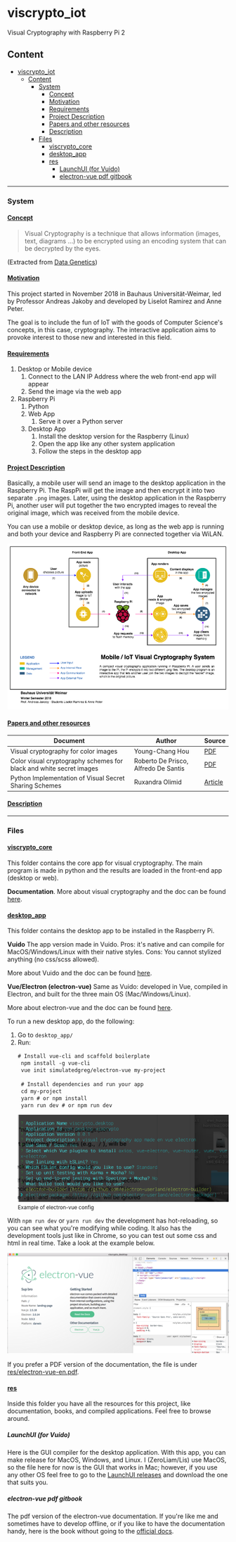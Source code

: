 # viscrypto_iot
Visual Cryptography with Raspberry Pi 2

## Content

- [viscrypto_iot](#viscryptoiot)
  - [Content](#content)
    - [System](#system)
      - [<u>Concept</u>](#uconceptu)
      - [<u>Motivation</u>](#umotivationu)
      - [<u>Requirements</u>](#urequirementsu)
      - [<u>Project Description</u>](#uproject-descriptionu)
      - [<u>Papers and other resources</u>](#upapers-and-other-resourcesu)
      - [<u>Description</u>](#udescriptionu)
    - [Files](#files)
      - [<u>viscrypto_core</u>](#uviscryptocoreu)
      - [<u>desktop_app</u>](#udesktopappu)
      - [<u>res</u>](#uresu)
        - [LaunchUI (for Vuido)](#launchui-for-vuido)
        - [electron-vue pdf gitbook](#electron-vue-pdf-gitbook)

---
### System

#### <u>Concept</u>

> Visual Cryptography is a technique that allows information (images, text, diagrams …) to be encrypted using an encoding system that can be decrypted by the eyes.

(Extracted from [Data Genetics](http://www.datagenetics.com/blog/november32013/index.html))

#### <u>Motivation</u>

This project started in November 2018 in Bauhaus Universität-Weimar, led by Professor Andreas Jakoby and developed by Liselot Ramirez and Anne Peter.

The goal is to include the fun of IoT with the goods of Computer Science's concepts, in this case, cryptography. The interactive application aims to provoke interest to those new and interested in this field.

#### <u>Requirements</u>

1. Desktop or Mobile device
   1. Connect to the LAN IP Address where the web front-end app will appear
   2. Send the image via the web app
2. Raspberry Pi
   1. Python
   2. Web App
      1. Serve it over a Python server
   3. Desktop App
      1. Install the desktop version for the Raspberry (Linux)
      2. Open the app like any other system application
      3. Follow the steps in the desktop app

#### <u>Project Description</u>

Basically, a mobile user will send an image to the desktop application in the Raspberry Pi. The RaspPi will get the image and then encrypt it into two separate `.png` images. Later, using the desktop application in the Raspberry Pi, another user will put together the two encrypted images to reveal the original image, which was received from the mobile device.

You can use a mobile or desktop device, as long as the web app is running and both your device and Raspberry Pi are connected together via WiLAN.

![Visual Cryptography System Diagram](VisualCryptoDiagram.png)

#### <u>Papers and other resources</u>

| Document | Author | Source |
| --- | --- | --- |
| Visual cryptography for color images | Young-Chang Hou | [PDF](https://ac.els-cdn.com/S0031320302002583/1-s2.0-S0031320302002583-main.pdf?_tid=f351eeb4-8974-4a14-be36-9f9c4b034b75&acdnat=1544352772_90fec2587bcfc5f8120d768cd8ef9f06)
| Color visual cryptography schemes for black and white secret images | Roberto De Prisco, Alfredo De Santis | [PDF](https://ac.els-cdn.com/S0304397513006750/1-s2.0-S0304397513006750-main.pdf?_tid=4a4372ee-30fb-410a-b064-9620372c3b62&acdnat=1544352997_d82b69ef7eb22498fe3fcaa9e38533ad)
| Python Implementation of Visual Secret Sharing Schemes | Ruxandra Olimid | [Article](https://www.researchgate.net/publication/227487359_PYTHON_IMPLEMENTATION_OF_VISUAL_SECRET_SHARING_SCHEMES)




#### <u>Description</u>

---
### Files

#### <u>viscrypto_core</u>
This folder contains the core app for visual cryptography. The main program is made in python and the results are loaded in the front-end app (desktop or web).

**Documentation**. More about visual cryptography and the doc can be found [here](#).

#### <u>desktop_app</u>
This folder contains the desktop app to be installed in the Raspberry Pi. 

**Vuido** The app version made in Vuido. Pros: it's native and can compile for MacOS/Windows/Linux with their native styles. Cons: You cannot stylized anything (no css/scss allowed).

More about Vuido and the doc can be found [here](https://vuido.mimec.org/).

**Vue/Electron (electron-vue)** Same as Vuido: developed in Vue, compiled in Electron, and built for the three main OS (Mac/Windows/Linux).

More about electron-vue and the doc can be found [here](https://simulatedgreg.gitbooks.io/electron-vue/content/en/).

To run a new desktop app, do the following:

1. Go to `desktop_app/`
2. Run:
   ```shell
   # Install vue-cli and scaffold boilerplate
    npm install -g vue-cli
    vue init simulatedgreg/electron-vue my-project

    # Install dependencies and run your app
    cd my-project
    yarn # or npm install
    yarn run dev # or npm run dev
   ```
   ![Example of electron-vue config](config_vue.png)
   <small>Example of electron-vue config</small>

With `npm run dev` or `yarn run dev` the development has hot-reloading, so you can see what you're modifying while coding. It also has the development tools just like in Chrome, so you can test out some css and html in real time. Take a look at the example below.

![Starting View of the desktop app](startingview_dev.png)

If you prefer a PDF version of the documentation, the file is under [res/electron-vue-en.pdf](res/electron-vue-en.pdf).

#### <u>res</u>

Inside this folder you have all the resources for this project, like documentation, books, and compiled applications. Feel free to browse around.

##### LaunchUI (for Vuido)

Here is the GUI compiler for the desktop application. With this app, you can make release for MacOS, Windows, and Linux. I (ZeroLiam/Lis) use MacOS, so the file here for now is the GUI that works in Mac; however, if you use any other OS feel free to go to the [LaunchUI releases](https://github.com/mimecorg/launchui-packager-gui/releases) and download the one that suits you.

##### electron-vue pdf gitbook

The pdf version of the electron-vue documentation. If you're like me and sometimes have to develop offline, or if you like to have the documentation handy, here is the book without going to the [official docs](https://simulatedgreg.gitbooks.io/electron-vue/content/en/).